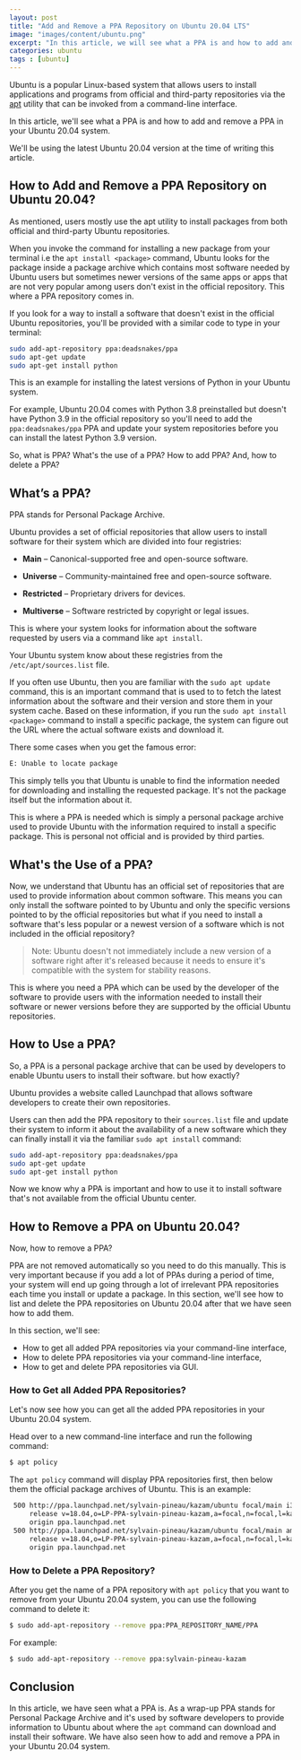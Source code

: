 ```yaml
---
layout: post
title: "Add and Remove a PPA Repository on Ubuntu 20.04 LTS"
image: "images/content/ubuntu.png"
excerpt: "In this article, we will see what a PPA is and how to add and remove a PPA in your Ubuntu 20.04 system" 
categories: ubuntu
tags : [ubuntu]
---
```


Ubuntu is a popular Linux-based system that allows users to install applications and programs from official  and third-party repositories via the [apt](https://wiki.debian.org/Apt) utility that can be invoked from a command-line interface.

In this article, we'll see what a PPA is and how to add and remove a PPA in your Ubuntu 20.04 system.

We'll be using the latest Ubuntu 20.04 version at the time of writing this article.

## How to Add and Remove a PPA Repository on Ubuntu 20.04?

As mentioned, users mostly use the apt utility to install packages from both official and third-party Ubuntu repositories.

When you invoke the command for installing a new package from your terminal i.e the `apt install <package>` command, Ubuntu looks for the package inside a package archive which contains most software needed by Ubuntu users but sometimes newer versions of the same apps or apps that are not very popular among users don't exist in the official repository. This where a PPA repository comes in.  

If you look for a way to install a software that doesn't exist in the official Ubuntu repositories, you'll be provided with a similar code to type in your terminal:


```bash
sudo add-apt-repository ppa:deadsnakes/ppa
sudo apt-get update
sudo apt-get install python
```

This is an example for installing the latest versions of Python in your Ubuntu system.

For example, Ubuntu 20.04 comes with Python 3.8 preinstalled but doesn't have Python 3.9 in the official repository  so you'll need to add the `ppa:deadsnakes/ppa` PPA and update your system repositories before you can install the latest Python 3.9 version.

So, what is PPA? What's the use of a PPA? How to add PPA? And, how to delete a PPA?

## What’s a PPA?

PPA stands for Personal Package Archive.

Ubuntu provides a set of official repositories that allow users to install software for their system which are divided into four registries:

-   **Main** – Canonical-supported free and open-source software.
    
-   **Universe** – Community-maintained free and open-source software.
    
-   **Restricted** – Proprietary drivers for devices.
    
-   **Multiverse** – Software restricted by copyright or legal issues.

 This is where your system looks for information about the software requested by users via a command like `apt install`. 

Your Ubuntu system know about these registries from the `/etc/apt/sources.list` file.

If you often use Ubuntu, then you are familiar with the `sudo apt update` command, this is an important command that is used to to fetch the latest information about the software and their version and store them in your system cache. Based on these information, if you run the `sudo apt install <package>` command to install a specific package, the system can figure out the URL where the actual software exists and download it.

There some cases when you get the famous error: 

```bash
E: Unable to locate package
```

This simply tells you that Ubuntu is unable to find the information needed for downloading and installing the requested package. It's not the package itself but the information about it.

This is where a PPA is needed which is simply a personal package archive used to provide Ubuntu with the information required to install a specific package. This is personal not official and is provided by third parties.

## What's the Use of a PPA?

Now, we understand that Ubuntu has an official set of repositories that are used to provide information about common software. This means you can only install the software pointed to by Ubuntu and only the specific versions pointed to by the official repositories but what if you need to install a software that's less popular or a newest version of a software which is not included in the official repository?

> Note: Ubuntu doesn't not immediately include a new version of a software right after it's released because it needs to ensure it's compatible with the system for stability reasons.    

This is where you need a PPA which can be used by the developer of the software to provide users with the information needed to install their software or newer versions before they are supported by the official Ubuntu repositories. 

## How to Use a PPA?

So, a PPA is a personal package archive that can be used by developers to enable Ubuntu users to install their software. but how exactly?

Ubuntu provides a website called Launchpad that allows software developers to create their own repositories. 

Users can then add the PPA repository to their `sources.list` file and update their system to inform it about the availability of a new software which they can finally install it via the familiar `sudo apt install` command:

```bash
sudo add-apt-repository ppa:deadsnakes/ppa
sudo apt-get update
sudo apt-get install python
```

Now we know why a PPA is important and how to use it to install software that's not available from the official Ubuntu center.

## How to Remove a PPA on Ubuntu 20.04?

Now, how to remove a PPA?

PPA are not removed automatically so you need to do this manually. This is very important because if you add a lot of PPAs during a period of time, your system will end up going through a lot of irrelevant PPA repositories each time you install or update a package. In this section, we'll see how to list and delete the PPA repositories on Ubuntu 20.04 after that we have seen how to add them.

In this section, we'll see:

-   How to get all added PPA repositories via your command-line interface,
-   How to delete PPA repositories via your command-line interface,
-   How to get and delete PPA repositories via GUI.

### How to Get all Added PPA Repositories?

Let's now see how you can get all the added PPA repositories in your Ubuntu 20.04 system.

Head over to a new command-line interface and run the following command:

```bash
$ apt policy
```

The `apt policy` command will display PPA repositories first, then below them the official package archives of Ubuntu. This is an example:

```bash
 500 http://ppa.launchpad.net/sylvain-pineau/kazam/ubuntu focal/main i386 Packages
     release v=18.04,o=LP-PPA-sylvain-pineau-kazam,a=focal,n=focal,l=kazam,c=main,b=i386
     origin ppa.launchpad.net
 500 http://ppa.launchpad.net/sylvain-pineau/kazam/ubuntu focal/main amd64 Packages
     release v=18.04,o=LP-PPA-sylvain-pineau-kazam,a=focal,n=focal,l=kazam,c=main,b=amd64
     origin ppa.launchpad.net
```


### How to Delete a PPA Repository? 

After you get the name of a PPA repository with `apt policy` that you want to remove from your Ubuntu 20.04 system, you can use the following command to delete it:

```bash
$ sudo add-apt-repository --remove ppa:PPA_REPOSITORY_NAME/PPA
```

For example:

```bash
$ sudo add-apt-repository --remove ppa:sylvain-pineau-kazam
```

## Conclusion

In this article, we have seen what a PPA is. As a wrap-up PPA stands for Personal Package Archive and it's used by software developers to provide information to Ubuntu about where the `apt` command can download and install their software. We have also seen how to add and remove a PPA in your Ubuntu 20.04 system.



